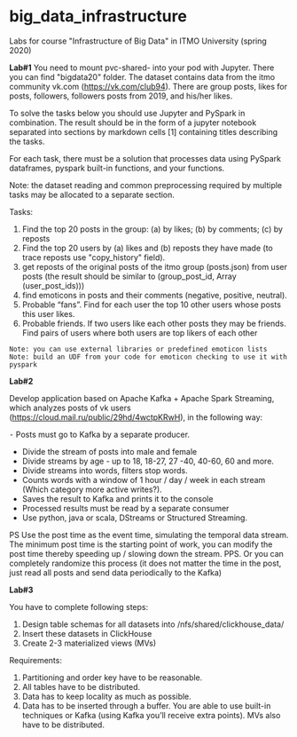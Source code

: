 # big_data_infrastructure

Labs for course "Infrastructure of Big Data" in ITMO University (spring 2020)

**Lab#1**
You need to mount pvc-shared-<your username> into your pod with Jupyter. There you can find "bigdata20" folder. The dataset contains data from the itmo community vk.com (https://vk.com/club94). There are group posts, likes for posts, followers, followers posts from 2019, and his/her likes.

To solve the tasks below you should use Jupyter and PySpark in combination. The result should be in the form of a jupyter notebook separated into sections by markdown cells [1] containing titles describing the tasks.

For each task, there must be a solution that processes data using PySpark dataframes, pyspark built-in functions, and your functions. 

Note: the dataset reading and common preprocessing required by multiple tasks may be allocated to a separate section.

Tasks: 
  1. Find the top 20 posts in the group: (a) by likes; (b) by comments; (c) by reposts
  2. Find the top 20 users by (a) likes and (b) reposts they have made (to trace reposts use "copy_history" field).
  3. get reposts of the original posts of the itmo group (posts.json) from user posts (the result should be similar to (group_post_id, Array (user_post_ids)))
  4. find emoticons in posts and their comments (negative, positive, neutral).
  5. Probable “fans”. Find for each user the top 10 other users whose posts this user likes. 
  6. Probable friends. If two users like each other posts they may be friends. Find pairs of users where both users are top likers of each other
  
    Note: you can use external libraries or predefined emoticon lists
    Note: build an UDF from your code for emoticon checking to use it with pyspark

 **Lab#2**
  
Develop application based on Apache Kafka + Apache Spark Streaming, which analyzes posts of vk users (https://cloud.mail.ru/public/29hd/4wctpKRwH), in the following way:

  ⁃ Posts must go to Kafka by a separate producer.
  - Divide the stream of posts into male and female
  - Divide streams by age - up to 18, 18-27, 27 -40, 40-60, 60 and more.
  - Divide streams into words, filters stop words.
  - Counts words with a window of 1 hour / day / week in each stream (Which category more active writes?).
  - Saves the result to Kafka and prints it to the console
  - Processed results must be read by a separate consumer
  - Use python, java or scala, DStreams or Structured Streaming.

PS Use the post time as the event time, simulating the temporal data stream. The minimum post time is the starting point of work, you can modify the post time thereby speeding up / slowing down the stream. 
PPS. Or you can completely randomize this process (it does not matter the time in the post, just read all posts and send data periodically to the Kafka)

**Lab#3**
  
You have to complete following steps:
  1. Design table schemas for all datasets into /nfs/shared/clickhouse_data/
  2. Insert these datasets in ClickHouse
  3. Create 2-3 materialized views (MVs)

Requirements:
  1. Partitioning and order key have to be reasonable.
  2. All tables have to be distributed.
  3. Data has to keep locality as much as possible.
  4. Data has to be inserted through a buffer. You are able to use built-in techniques or Kafka (using Kafka you’ll receive extra points).
MVs also have to be distributed.
